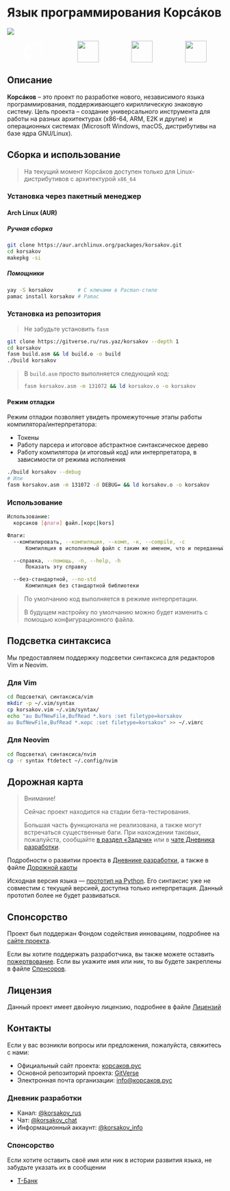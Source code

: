 # Язык программирования Корсáков

[![](<https://gitverse.ru/api/repos/rus.yaz/mediakit/raw/branch/master/Корсаков%20(блок)/Корсаков%20(блок,%20скруглённый%20прямоугольник)/Корсаков%20(блок,%20скруглённый%20прямоугольник).svg>)](https://корсаков.рус)

<div style="display: flex; justify-content: space-around">
<a href="https://gitverse.ru/rus.yaz/korsakov"><svg xmlns="http://www.w3.org/2000/svg" width="50" height="50" fill="none" viewBox="0 0 64 64" class="max-sm:h-[32px] max-sm:w-[30px]"><path id="Vector 30" d="M58.6914 33.6235L58.7014 33.98C58.7065 34.2017 58.709 34.4233 58.709 34.646C58.709 50.8579 45.5664 64 29.3545 64C23.7375 64 18.489 62.4224 14.0281 59.686C13.4854 59.3535 12.9531 59.0039 12.4346 58.6377C4.91113 53.3228 0 44.5581 0 34.646C0 22.2729 7.65527 11.688 18.4875 7.36865C18.5579 6.85669 18.6389 6.36279 18.7332 5.89282C18.9805 4.65771 19.3398 3.4729 19.9072 2.51196C20.4871 1.52808 21.3472 0.684814 22.5874 0.375C24.0674 0.00512695 25.332 0.83252 26.1829 1.64917C27.0837 2.51318 27.9187 3.73364 28.6624 5.03516C28.7117 5.12158 28.7607 5.20874 28.8096 5.29639C28.991 5.29321 29.1726 5.2915 29.3545 5.2915C33.959 5.2915 38.3159 6.35132 42.1946 8.24121C43.3682 6.53687 44.627 4.84497 45.9121 3.46338C47.0068 2.28638 48.2068 1.23828 49.48 0.613281C50.7888 -0.0292969 52.2832 -0.268555 53.7698 0.396484C55.429 1.13818 56.2793 2.93335 56.7598 4.70923C57.2651 6.57715 57.4929 8.91846 57.554 11.4355C57.6516 15.4434 57.3286 20.1064 56.8875 24.4434C57.9531 27.3179 58.5813 30.4053 58.6914 33.6235ZM55.3535 24.7905C55.2549 25.7354 55.1511 26.6646 55.0449 27.5679C54.7415 30.146 54.9138 32.8345 55.0859 35.5142C55.2283 37.729 55.3704 39.9438 55.2437 42.0781C55.1472 43.6919 54.8975 45.2627 54.3782 46.7627C49.876 56.0435 40.3628 62.4424 29.3545 62.4424C24.4673 62.4424 19.8748 61.1812 15.8845 58.9663C19.2139 57.5312 21.291 55.8013 23.29 54.1367C25.8992 51.9634 28.3745 49.9019 33.3274 48.7544C34.8218 48.4077 36.2322 48.1768 37.5544 48.0371C40.4609 47.73 42.9392 47.8638 44.9346 48.1792C39.9453 45.9023 33.9619 46.4468 28.7939 46.9185C25.6338 47.207 22.7754 47.4678 20.6389 47.0366C13.5667 45.6123 8.30908 40.0732 8.30908 40.0732C8.20825 39.9399 8.30908 39.7007 8.4707 39.772C8.48779 39.7808 8.54272 39.8086 8.57422 39.8237C8.74609 39.9087 9.12524 40.0933 9.65698 40.3379C10.2961 40.6318 11.1553 41.0122 12.1399 41.4102C14.6824 42.439 18.061 43.5859 20.6392 43.6631C22.9077 43.731 24.4749 43.5806 25.9268 43.1304C27.323 42.6973 28.6128 41.9878 30.3179 40.9282C30.4951 40.8179 30.6768 40.7046 30.8635 40.5869C30.9111 40.5566 30.9631 40.5239 31.0117 40.4932C31.0117 40.4932 30.8901 40.3496 30.8098 40.3701C30.6477 40.4146 30.4431 40.4951 30.1877 40.5952C28.8188 41.1323 26.0012 42.2373 20.6389 41.3994C16.0171 40.6772 11.6992 38.5684 9.68286 37.4688C9.00757 37.1011 8.57471 36.4312 8.47192 35.6787C8.45996 35.5898 8.45239 35.5005 8.44971 35.4097L8.41626 34.3003L8.41016 34.0947C8.41138 34.0371 8.43164 33.9946 8.4707 33.9551L11.2986 31.6006C12.0442 30.98 12.5713 30.1377 12.8035 29.1963L13.0881 28.0425C13.1387 27.8369 13.1401 27.6328 13.1006 27.4414C12.9736 26.8198 12.4167 26.332 11.728 26.3491L11.5098 26.3545C9.61353 26.4014 7.73804 25.9463 6.07373 25.0356L20.2751 24.8423C20.8257 24.835 21.3562 24.6357 21.7761 24.2803L29.3545 17.8535C30.9846 16.4712 33.0522 15.7124 35.1892 15.7124L39.0173 15.7124C39.6516 14.8115 40.3552 13.7314 41.1084 12.5737C41.6018 11.8154 42.1167 11.0239 42.6482 10.228C42.8264 9.96289 43.0425 9.6416 43.2512 9.33496C46.3931 4.73633 50.0227 0.353271 53.1616 1.75635C56.4373 3.22119 56.4292 12.6011 55.658 21.6001L55.3535 24.7905ZM56.469 28.4971C56.4783 28.5386 56.4875 28.5801 56.4968 28.6221C56.4863 28.6689 56.4756 28.7158 56.4646 28.7637C56.4646 28.6753 56.4661 28.5864 56.469 28.4971ZM27.135 5.37378C25.7659 3.07715 24.2849 1.48657 22.9487 1.8208C21.3408 2.22241 20.53 4.14697 20.0835 6.78564C19.9983 7.39062 19.8604 8.42627 19.8489 8.51709C19.6489 10.3652 19.5598 12.4346 19.4705 14.5166C19.4363 15.3105 19.4023 16.1064 19.3618 16.8926C19.3569 16.9893 19.3518 17.0854 19.3467 17.1821C19.3267 17.561 19.3032 17.9521 19.2788 18.3247C19.2751 18.3882 19.2708 18.4521 19.2666 18.5156C19.2905 18.6191 19.4363 18.7085 19.5281 18.6348L22.9167 16.0625C24.6855 14.7197 26.845 13.9937 29.0652 13.9937L29.6587 13.9937L30.9407 13.9946C30.7795 13.5215 30.6025 13.0215 30.4116 12.5059C29.7402 10.6914 28.8962 8.67432 27.9702 6.88306L27.135 5.37378ZM50.2859 20.7964C50.0181 21.896 49.8196 22.6123 49.8196 22.6123L49.0376 21.6196C48.9136 21.4629 48.7886 21.3081 48.6619 21.1538C47.3254 19.5371 45.7966 18.0884 44.1084 16.8418C44.1084 16.8418 44.7654 15.6133 45.7095 14.1514C47.2083 11.8306 49.4297 8.91895 50.8904 9.37646C52.7007 9.94434 51.1382 17.3042 50.2859 20.7964ZM20.4124 22.9854L28.7585 16.3042C28.8574 16.2266 28.9302 16.1533 28.9819 16.0859C29.2354 15.75 28.9749 15.5479 28.8411 15.5479C28.6199 15.5459 28.3992 15.5547 28.1804 15.5728C27.9917 15.5889 27.7961 15.6123 27.6104 15.6426C27.4272 15.6729 27.2458 15.7095 27.0654 15.7534C26.0754 15.9937 25.1404 16.4409 24.3242 17.0728L16.3091 23.2827L19.5659 23.2827C19.8733 23.2827 20.1721 23.1777 20.4124 22.9854ZM30.1638 22.8311C29.2759 23.376 28.6704 24.3247 28.6299 25.4341C28.6165 25.7363 28.6445 26.0303 28.7092 26.311C29.0286 27.6997 30.2434 28.7593 31.7383 28.8262L31.8794 28.8262C33.5947 28.8262 35.0276 27.4746 35.1082 25.7388C35.1282 25.416 35.0876 25.1133 35.0276 24.8311C33.5952 23.6201 31.96 23.0933 30.1638 22.8311ZM5.11865 33.1782C5.11816 33.1445 5.11792 33.1108 5.11792 33.0771L5.11792 31.4722L6.55029 33.3477L6.55029 37.3418C5.73486 36.2651 5.24756 34.98 5.14038 33.6411C5.13306 33.5493 5.12744 33.4575 5.12378 33.3652C5.12158 33.3086 5.11938 33.2349 5.11865 33.1782Z" fill-rule="evenodd" fill="#fff"></path></svg></a>
<a href="https://altlinux.space/rus.yaz/korsakov"><img width="50em" src="https://altlinux.space/altlinux-space/design/raw/branch/main/ALT-Linux-Space-Favicon-Monochrome-White.svg"></a>
<a href="https://github.com/rus-yaz/korsakov"><img width="50em" src="https://github.githubassets.com/favicons/favicon-dark.svg"></a>
<a href="https://gitlab.com/rus.yaz/korsakov"><img width="50em" src="https://images.ctfassets.net/xz1dnu24egyd/5VNS0QDlyHhsJnrAv9uO53/e4c4ade0e9a25c33c13cda7b5c6be67c/gitlab-logo-700.svg"></a>
</div>

## Описание

**Корсáков** – это проект по разработке нового, независимого языка программирования, поддерживающего кириллическую знаковую систему. Цель проекта – создание универсального инструмента для работы на разных архитектурах (x86-64, ARM, E2K и другие) и операционных системах (Microsoft Windows, macOS, дистрибутивы на базе ядра GNU/Linux).

## Сборка и использование

> На текущий момент Корсáков доступен только для Linux-дистрибутивов с архитектурой `x86_64`

### Установка через пакетный менеджер

#### Arch Linux (AUR)

##### Ручная сборка

```sh
git clone https://aur.archlinux.org/packages/korsakov.git
cd korsakov
makepkg -si
```

##### Помощники

```sh
yay -S korsakov        # С ключами в Pacman-стиле
pamac install korsakov # Pamac
```

### Установка из репозитория

> Не забудьте установить `fasm`

```sh
git clone https://gitverse.ru/rus.yaz/korsakov --depth 1
cd korsakov
fasm build.asm && ld build.o -o build
./build korsakov
```

> В `build.asm` просто выполняется следующий код:
>
> ```sh
> fasm korsakov.asm -m 131072 && ld korsakov.o -o korsakov
> ```

#### Режим отладки

Режим отладки позволяет увидеть промежуточные этапы работы компилятора/интерпретатора:

- Токены
- Работу парсера и итоговое абстрактное синтаксическое дерево
- Работу компилятора (и итоговый код) или интерпретатора, в зависимости от режима исполнения

```sh
./build korsakov --debug
# Или
fasm korsakov.asm -m 131072 -d DEBUG= && ld korsakov.o -o korsakov
```

### Использование

```sh
Использование:
  корсаков [флаги] файл.[корс|kors]

Флаги:
  --компилировать, --компиляция, --комп, -к, --compile, -c
      Компиляция в исполняемый файл с таким же именем, что и переданный

  --справка, --помощь, -п, --help, -h
      Показать эту справку

  --без-стандартной, --no-std
      Компиляция без стандартной библиотеки
```

> По умолчанию код выполняется в режиме интерпретации.
>
> В будущем настройку по умолчанию можно будет изменить с помощью конфигурационного файла.

## Подсветка синтаксиса

Мы предоставляем поддержку подсветки синтаксиса для редакторов Vim и Neovim.

### Для Vim

```bash
cd Подсветка\ синтаксиса/vim
mkdir -p ~/.vim/syntax
cp korsakov.vim ~/.vim/syntax/
echo "au BufNewFile,BufRead *.kors :set filetype=korsakov
au BufNewFile,BufRead *.корс :set filetype=korsakov" >> ~/.vimrc
```

### Для Neovim

```bash
cd Подсветка\ синтаксиса/nvim
cp -r syntax ftdetect ~/.config/nvim
```

## Дорожная карта

> Внимание!
>
> Сейчас проект находится на стадии бета-тестирования.
>
> Большая часть функционала не реализована, а также могут встречаться существенные баги. При нахождении таковых, пожалуйста, сообщайте [в раздел «Задачи»](gitverse.ru/rus.yaz/korsakov/tasktracker) или в [чате Дневника разработки](#контакты).

Подробности о развитии проекта в [Дневнике разработки](#контакты), а также в файле [Дорожной карты](./Документация/Дорожная_карта.md)

Исходная версия языка — [прототип на Python](https://gitverse.ru/rus.yaz/korsakov_python). Его синтаксис уже не совместим с текущей версией, доступна только интерпретация. Данный прототип более не будет развиваться.

## Спонсорство

Проект был поддержан Фондом содействия инновациям, подробнее на [сайте проекта](#контакты).

Если вы хотите поддержать разработчика, вы также можете оставить [пожертвование](#контакты). Если вы укажите имя или ник, то вы будете закреплены в файле [Спонсоров](./Документация/Спонсоры.md).

## Лицензия

Данный проект имеет двойную лицензию, подробнее в файле [Лицензий](./LICENSE.md)

## Контакты

Если у вас возникли вопросы или предложения, пожалуйста, свяжитесь с нами:

- Официальный сайт проекта: [корсаков.рус](https://корсаков.рус)
- Основной репозиторий проекта: [GitVerse](https://gitverse.ru/rus.yaz/korsakov)
- Электронная почта организации: info@корсаков.рус

### Дневник разработки

- Канал: [@korsakov_rus](https://t.me/korsakov_rus)
- Чат: [@korsakov_chat](https://t.me/korsakov_chat)
- Информационный аккаунт: [@korsakov_info](https://t.me/korsakov_info)

### Спонсорство

Если хотите оставить своё имя или ник в истории развития языка, не забудьте указать их в сообщении

- [Т-Банк](https://www.tbank.ru/cf/7Bc8yWbbr4V)
